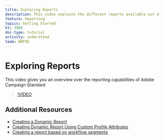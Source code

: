 ```yaml
---
title: Exploring Reports
description: This video explains the different reports available out of the box for an email delivery.
feature: Reporting
topics: Getting Started
kt: 3906
doc-type: tutorial
activity: understand
team: WWFRE
---
```


# Exploring Reports

This video gives you an overview over the reporting capabilities of Adobe Campaign Standard

>[!VIDEO](https://video.tv.adobe.com/v/23021?quality=12)

## Additional Resources

* [Creating a Dynamic Report](/help/acs/reporting/creating-a-dynamic-report.md)
* [Creating Dynamic Report Using Custom Profile Attributes](/help/acs/reporting/custom-profile-attributes-dynamic-reports.md)
* [Creating a report based on workflow segments](/help/acs/reporting/report-on-workflow-segments.md)
